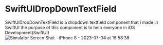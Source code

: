 # SwiftUIDropDownTextField
SwiftUIDropDownTextField is a dropdown textfield component that i  made in SwiftUI the purpose of this component is to help everyone in iOS Development(SwiftUI)
![Simulator Screen Shot - iPhone 8 - 2023-07-04 at 16 58 38](https://github.com/angelosstaboulis/SwiftUIDropDownTextField/assets/79055304/31a9f491-4fae-477e-9c0f-e9be58a1d659)

